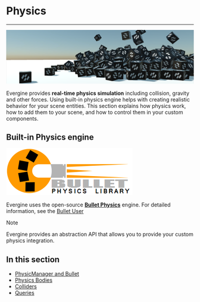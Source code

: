 # Physics
---

![Physics](images/physics.png)

Evergine provides **real-time physics simulation** including collision, gravity and other forces. Using built-in physics engine helps with creating realistic behavior for your scene entities. This section explains how physics work, how to add them to your scene, and how to control them in your custom components.

## Built-in Physics engine

![Bullet Logo](images/bullet_logo.png)

Evergine uses the open-source **[Bullet Physics](https://pybullet.org/wordpress/)** engine. For detailed information, see the [Bullet User](https://github.com/bulletphysics/bullet3/blob/master/docs/Bullet_User_Manual.pdf)

> [!NOTE]
> Evergine provides an abstraction API that allows you to provide your custom physics integration.

## In this section
* [PhysicManager and Bullet](physicmanager_bullet.md)
* [Physics Bodies](physics_bodies/index.md)
* [Colliders](colliders/index.md)
* [Queries](queries.md)